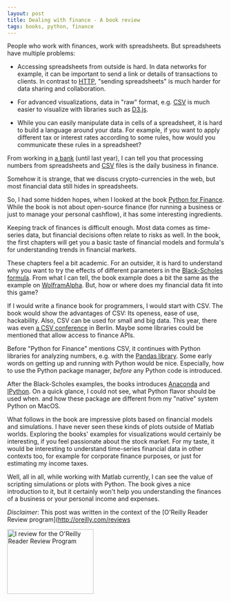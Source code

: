 ```yaml
---
layout: post
title: Dealing with finance - A book review
tags: books, python, finance
---
```


People who work with finances, work with spreadsheets. But spreadsheets have multiple problems:

* Accessing spreadsheets from outside is hard. In data networks for example, it can be important to send a link or details of transactions to clients. In contrast to [HTTP](https://www.ietf.org/rfc/rfc2616.txt), "sending spreadsheets" is much harder for data sharing and collaboration.

* For advanced visualizations, data in "raw" format, e.g. [CSV](http://en.wikipedia.org/wiki/Comma-separated_values) is much easier to visualize with libraries such as [D3.js](http://d3js.org/).

* While you can easily manipulate data in cells of a spreadsheet, it is hard to build a language around your data. For example, if you want to apply different tax or interest rates according to some rules, how would you communicate these rules in a spreadsheet?

From working in [a bank](http://fidor.de) (until last year), I can tell you that processing numbers from spreadsheets and [CSV](http://en.wikipedia.org/wiki/Comma-separated_values) files is the daily business in finance.

Somehow it is strange, that we discuss crypto-currencies in the web, but most financial data still hides in spreadsheets.

So, I had some hidden hopes, when I looked at the book [Python for Finance](http://shop.oreilly.com/product/0636920032441.do). While the book is not about open-source finance (for running a business or just to manage your personal cashflow), it has some interesting ingredients.

Keeping track of finances is difficult enough. Most data comes as time-series data, but financial decisions often relate to risks as well. In the book, the first chapters will get you a basic taste of financial models and formula's for understanding trends in financial markets.
 
These chapters feel a bit academic. For an outsider, it is hard to understand why you want to try the effects of different parameters in the [Black-Scholes formula](http://en.wikipedia.org/wiki/Black%E2%80%93Scholes_model ). From what I can tell, the book example does a bit the same as the example on [WolframAlpha](http://www.wolframalpha.com/input/?i=black+scholes&lk=4). But, how or where does my financial data fit into this game?

If I would write a finance book for programmers, I would start with CSV. The book would show the advantages of CSV: Its openess, ease of use, hackability. Also, CSV can be used for small and big data. This year, there was even [a CSV conference](http://csvconf.com/) in Berlin. Maybe some libraries could be mentioned that allow access to finance APIs.

Before "Python for Finance" mentions CSV, it continues with Python libraries for analyzing numbers, e.g. with the [Pandas library](http://pandas.pydata.org/). Some early words on getting up and running with Python would be nice. Especially, how to use the Python package manager, *before* any Python code is introduced.

After the Black-Scholes examples, the books introduces [Anaconda](https://store.continuum.io/cshop/anaconda/) and [IPython](http://ipython.org/). On a quick glance, I could not see, what Python flavor should be used when. and how these package are different from my "native" system Python on MacOS.

What follows in the book are impressive plots based on financial models and simulations. I have never seen these kinds of plots outside of Matlab worlds. Exploring the books' examples for visualizations would certainly be interesting, if you feel passionate about the stock market. For my taste, it would be interesting to understand time-series financial data in other contexts too, for example for corporate finance purposes, or just for estimating my income taxes.

Well, all in all, while working with Matlab currently, I can see the value of scripting simulations or plots with Python. The book gives a nice introduction to it, but it certainly won't help you understanding the finances of a business or your personal income and expenses.

*Disclaimer*: This post was written in the context of the [O'Reilly Reader Review program](http://oreilly.com/reviews 

<a href="http://www.oreilly.com/reviews/?cmp=ex-orm-blgr-patrick-mulder"><img alt="I review for the O'Reilly Reader Review Program" src="http://cdn.oreillystatic.com/bloggers/blogger-review-badge-200.png" border="0" width="200" height="150"></a>
